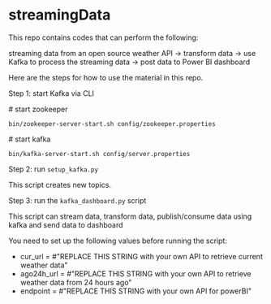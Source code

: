 # streamingData

This repo contains codes that can perform the following: 

streaming data from an open source weather API -> transform data -> use Kafka to process the streaming data -> post data to Power BI dashboard

Here are the steps for how to use the material in this repo.

Step 1: start Kafka via CLI

\# start zookeeper

`bin/zookeeper-server-start.sh config/zookeeper.properties`

\# start kafka

`bin/kafka-server-start.sh config/server.properties`

Step 2: run `setup_kafka.py`

This script creates new topics.

Step 3: run the `kafka_dashboard.py` script 

This script can stream data, transform data, publish/consume data using kafka and send data to dashboard 

You need to set up the following values before running the script:

- cur_url = #"REPLACE THIS STRING with your own API to retrieve current weather data"
- ago24h_url = #"REPLACE THIS STRING with your own API to retrieve weather data from 24 hours ago"
- endpoint = #"REPLACE THIS STRING with your own API for powerBI"






